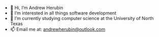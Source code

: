 - 👋 Hi, I’m Andrew Herubin
- 👀 I’m interested in all things software development
- 🌱 I’m currently studying computer science at the University of North Texas
- 📫 Email me at: andrewherubin@outlook.com
